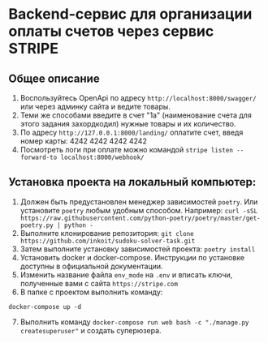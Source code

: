 # Backend-сервис для организации оплаты счетов через сервис STRIPE

## Общее описание

1. Воспользуйтесь OpenApi по адресу `http://localhost:8000/swagger/` или через админку сайта и ведите товары.
2. Теми же способами введите в счет "1a" (наименование счета для этого задания захордкодил) нужные товары и их количество.
3. По адресу `http://127.0.0.1:8000/landing/` оплатите счет, введя номер карты: 4242 4242 4242 4242
4. Посмотреть логи при оплате  можно командой `stripe listen --forward-to localhost:8000/webhook/`

## Установка проекта на локальный компьютер:

1. Должен быть предустановлен менеджер зависимостей `poetry`. Или установите `poetry` любым удобным способом. 
   Например: `curl -sSL https://raw.githubusercontent.com/python-poetry/poetry/master/get-poetry.py | python -` 
2. Выполните клонирование репозитория: `git clone https://github.com/inkoit/sudoku-solver-task.git`
3. Затем выполните установку зависимостей проекта: `poetry install`
4. Установить docker и docker-compose. Инструкции по установке доступны в официальной документации.
5. Изменить название файла `env_mode` на `.env` и вписать ключи, полученные вами с сайта `https://stripe.com`
6. В папке с проектом выполнить команду:
```
docker-compose up -d
```
7. Выполнить команду `docker-compose run web bash -c "./manage.py createsuperuser"` и создать суперюзера.
